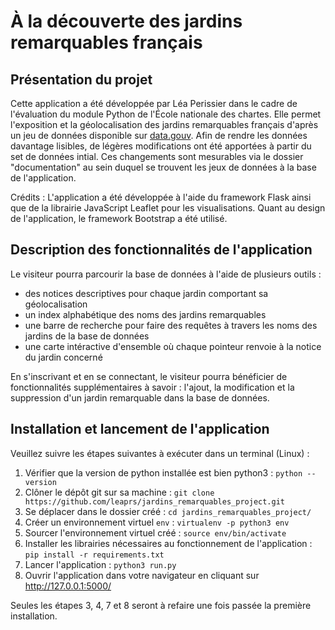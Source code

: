 # À la découverte des jardins remarquables français

## Présentation du projet

Cette application a été développée par Léa Perissier dans le cadre de l'évaluation du module Python de l'École nationale des chartes. Elle permet l'exposition et la géolocalisation des jardins remarquables français d'après un jeu de données disponible sur [data.gouv](https://www.data.gouv.fr/fr/datasets/liste-des-jardins-remarquables/). 
Afin de rendre les données davantage lisibles, de légères modifications ont été apportées à partir du set de données intial. Ces changements sont mesurables via le dossier "documentation" au sein duquel se trouvent les jeux de données à la base de l'application.

Crédits : L'application a été développée à l'aide du framework Flask ainsi que de la librairie JavaScript Leaflet pour les visualisations. Quant au design de l'application, le framework Bootstrap a été utilisé.

## Description des fonctionnalités de l'application

Le visiteur pourra parcourir la base de données à l'aide de plusieurs outils :
- des notices descriptives pour chaque jardin comportant sa géolocalisation
- un index alphabétique des noms des jardins remarquables
- une barre de recherche pour faire des requêtes à travers les noms des jardins de la base de données
- une carte intéractive d'ensemble où chaque pointeur renvoie à la notice du jardin concerné

En s'inscrivant et en se connectant, le visiteur pourra bénéficier de fonctionnalités supplémentaires à savoir : l'ajout, la modification et la suppression d'un jardin remarquable dans la base de données.

## Installation et lancement de l'application

Veuillez suivre les étapes suivantes à exécuter dans un terminal (Linux) :

1. Vérifier que la version de python installée est bien python3 : ``` python --version ```
2. Clôner le dépôt git sur sa machine : ``` git clone https://github.com/leaprs/jardins_remarquables_project.git ``` 
3. Se déplacer dans le dossier créé : ``` cd jardins_remarquables_project/ ```
4. Créer un environnement virtuel ``` env ``` : ``` virtualenv -p python3 env ```
5. Sourcer l'environnement virtuel créé : ``` source env/bin/activate ```
6. Installer les librairies nécessaires au fonctionnement de l'application : ``` pip install -r requirements.txt ```
7. Lancer l'application : ``` python3 run.py ```
8. Ouvrir l'application dans votre navigateur en cliquant sur http://127.0.0.1:5000/

Seules les étapes 3, 4, 7 et 8 seront à refaire une fois passée la première installation.
